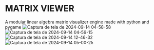 # MATRIX VIEWER
A modular linear algebra matrix visualizer engine made with python and pygame
![Captura de tela de 2024-09-14 04-58-58](https://github.com/user-attachments/assets/5269c343-0020-4c4b-bdae-d568a2343b19)
![Captura de tela de 2024-09-14 04-59-15](https://github.com/user-attachments/assets/fb486d7a-8f76-4272-a5c4-9744cd9df163)
![Captura de tela de 2024-09-14 12-46-32](https://github.com/user-attachments/assets/b24b0440-c4bc-4d0a-86a2-00f890b89260)
![Captura de tela de 2024-09-14 05-00-25](https://github.com/user-attachments/assets/ce1bfc3c-5f06-40e8-a102-cc6ca54ef5cf)
